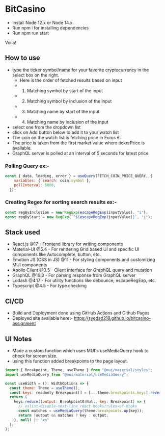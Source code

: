 # BitCasino

- Install Node 12.x or Node 14.x
- Run npm i for installing dependencies
- Run npm run start

Voila!

## How to use

- type the ticker symbol/name for your favorite cryptocurrency in the select box on the right.
  - Here is the order of fetched results based on input
  - 1. Matching symbol by start of the input
  - 2. Matching symbol by inclusion of the input
  - 3. Matching name by start of the input
  - 4. Matching name by inclusion of the input
- select one from the dropdown list
- click on Add button below to add it to your watch list
- The coin on the watch list is fetching price in Euros €.
- The price is taken from the first market value where tickerPrice is available.
- GraphQL server is polled at an interval of 5 seconds for latest price.

### Polling Query ex:-

```js
const { data, loading, error } = useQuery(FETCH_COIN_PRICE_QUERY, {
    variables: { search: coin.symbol },
    pollInterval: 5000,
  });
```

### Creating Regex for sorting search results ex:-

```js
const regByInclusion = new RegExp(escapeRegExp(inputValue), "i");
const regByStart = new RegExp(`^${escapeRegExp(inputValue)}`, "i");
```

## Stack used

- React.js @17 - Frontend library for writing components
- Material-UI @5.4 - For rendering Grid based UI and specific UI components like Autocomplete, button, etc.
- Emotion JS (CSS in JS) @11 - For styling components and customizing MUI components
- Apollo Client @3.5 - Client interface for GraphQL query and mutation
- GraphQL @16.3 - For parsing response from GraphQL server
- Lodash @4.17 - For utility functions like debounce, escapeRegExp, etc.
- Typescript @4.5 - For type checking

## CI/CD

- Build and Deployment done using GitHub Actions and Github Pages
- Deployed site available here:- https://syedad218.github.io/bitcasino-assignment

## UI Notes

- Made a custom function which uses MUI's useMediaQuery hook to check for screen size.
- using this function added breakpoints to the page layout.

```js
import { Breakpoint, Theme, useTheme } from "@mui/material/styles";
import useMediaQuery from "@mui/material/useMediaQuery";

const useWidth = (): WidthOptions => {
  const theme: Theme = useTheme();
  const keys: readonly Breakpoint[] = [...theme.breakpoints.keys].reverse();
  return (
    keys.reduce((output: BreakpointOrNull, key: Breakpoint) => {
      // eslint-disable-next-line react-hooks/rules-of-hooks
      const matches = useMediaQuery(theme.breakpoints.up(key));
      return !output && matches ? key : output;
    }, null) || "xs"
  );
};
```
